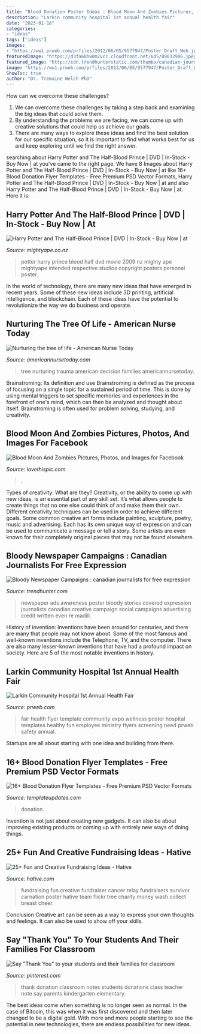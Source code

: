 ```yaml
---
title: "Blood Donation Poster Ideas : Blood Moon And Zombies Pictures, Photos, And Images For Facebook"
description: "Larkin community hospital 1st annual health fair"
date: "2023-01-18"
categories:
- "ideas"
tags: ["ideas"]
images:
- "https://ww1.prweb.com/prfiles/2012/06/05/9577947/Poster_Draft_Web.jpg"
featuredImage: "https://d3fa68hw0m2vcc.cloudfront.net/6d5/89032906.jpeg"
featured_image: "http://cdn.trendhunterstatic.com/thumbs/canadian-journalists-for-free-expression.jpeg"
image: "https://ww1.prweb.com/prfiles/2012/06/05/9577947/Poster_Draft_Web.jpg"
ShowToc: true
author: "Dr. Tremaine Welch PhD"
---
```



How can we overcome these challenges?
1. We can overcome these challenges by taking a step back and examining the big ideas that could solve them.
2. By understanding the problems we are facing, we can come up with creative solutions that could help us achieve our goals.
3. There are many ways to explore these ideas and find the best solution for our specific situation, so it is important to find what works best for us and keep exploring until we find the right answer.

	

		
searching about Harry Potter and The Half-Blood Prince | DVD | In-Stock - Buy Now | at you've came to the right page. We have 8 Images about Harry Potter and The Half-Blood Prince | DVD | In-Stock - Buy Now | at like 16+ Blood Donation Flyer Templates - Free Premium PSD Vector Formats, Harry Potter and The Half-Blood Prince | DVD | In-Stock - Buy Now | at and also Harry Potter and The Half-Blood Prince | DVD | In-Stock - Buy Now | at. Here it is:
		
    
## Harry Potter And The Half-Blood Prince | DVD | In-Stock - Buy Now | At

<img loading=lazy src="https://d3fa68hw0m2vcc.cloudfront.net/6d5/89032906.jpeg" onerror="this.onerror=null;this.src='https://tse3.mm.bing.net/th?id=OIP.4ok0ZDagOV2HMDsYxqdAHgHaKf&amp;pid=15.1';" alt="Harry Potter and The Half-Blood Prince | DVD | In-Stock - Buy Now | at">

_Source: mightyape.co.nz_

>potter harry prince blood half dvd movie 2009 nz mighty ape mightyape intended respective studios copyright posters personal poster. 

	

In the world of technology, there are many new ideas that have emerged in recent years. Some of these new ideas include 3D printing, artificial intelligence, and blockchain. Each of these ideas have the potential to revolutionize the way we do business and operate.

    
## Nurturing The Tree Of Life - American Nurse Today

<img loading=lazy src="http://americannursetoday.com/wp-content/uploads/2014/07/Tree-photo.2.jpg" onerror="this.onerror=null;this.src='https://tse3.mm.bing.net/th?id=OIP.7YcwHxaRSzXl9E_GleYyFgHaEy&amp;pid=15.1';" alt="Nurturing the tree of life - American Nurse Today">

_Source: americannursetoday.com_

>tree nurturing trauma american decision families americannursetoday. 

	

Brainstroming: Its definition and use
Brainstroming is defined as the process of focusing on a single topic for a sustained period of time. This is done by using mental triggers to set specific memories and experiences in the forefront of one's mind, which can then be analyzed and thought about Itself. Brainstroming is often used for problem solving, studying, and creativity.

    
## Blood Moon And Zombies Pictures, Photos, And Images For Facebook

<img loading=lazy src="http://www.lovethispic.com/uploaded_images/36388-Blood-Moon-And-Zombies.jpg" onerror="this.onerror=null;this.src='https://tse1.mm.bing.net/th?id=OIP.y31NOtJNG7t0TgAe_hHuKwHaLL&amp;pid=15.1';" alt="Blood Moon And Zombies Pictures, Photos, and Images for Facebook">

_Source: lovethispic.com_

>. 

	

Types of creativity: What are they?
Creativity, or the ability to come up with new ideas, is an essential part of any skill set. It’s what allows people to create things that no one else could think of and make them their own. Different creativity techniques can be used in order to achieve different goals.
Some common creative art forms include painting, sculpture, poetry, music and advertising. Each has its own unique way of expression and can be used to communicate a message or tell a story. Some artists are even known for their completely original pieces that may not be found elsewhere.

    
## Bloody Newspaper Campaigns : Canadian Journalists For Free Expression

<img loading=lazy src="http://cdn.trendhunterstatic.com/thumbs/canadian-journalists-for-free-expression.jpeg" onerror="this.onerror=null;this.src='https://tse3.mm.bing.net/th?id=OIP.ibGu_p5odhZdOJK2Q8WCpQAAAA&amp;pid=15.1';" alt="Bloody Newspaper Campaigns : canadian journalists for free expression">

_Source: trendhunter.com_

>newspaper ads awareness poster bloody stories covered expression journalists canadian creative campaign social campaigns advertising credit written even re madill. 

	

History of invention:
Inventions have been around for centuries, and there are many that people may not know about. Some of the most famous and well-known inventions include the Telephone, TV, and the computer. There are also many lesser-known inventions that have had a profound impact on society. Here are 5 of the most notable inventions in history.

    
## Larkin Community Hospital 1st Annual Health Fair

<img loading=lazy src="https://ww1.prweb.com/prfiles/2012/06/05/9577947/Poster_Draft_Web.jpg" onerror="this.onerror=null;this.src='https://tse3.mm.bing.net/th?id=OIP.3wPJUKMjBD-HFI6bHdisRwHaMM&amp;pid=15.1';" alt="Larkin Community Hospital 1st Annual Health Fair">

_Source: prweb.com_

>fair health flyer template community expo wellness poster hospital templates healthy fun employee ministry flyers screening need prweb safety annual. 

	

Startups are all about starting with one idea and building from there.

    
## 16+ Blood Donation Flyer Templates - Free Premium PSD Vector Formats

<img loading=lazy src="https://www.templateupdates.com/wp-content/uploads/2018/10/Blood-Drive-Event-Flyer-Template.jpg" onerror="this.onerror=null;this.src='https://tse1.mm.bing.net/th?id=OIP.k2IEJXAYrPem9fjNMAxCxAHaJL&amp;pid=15.1';" alt="16+ Blood Donation Flyer Templates - Free Premium PSD Vector Formats">

_Source: templateupdates.com_

>donation. 

	

Invention is not just about creating new gadgets. It can also be about improving existing products or coming up with entirely new ways of doing things.

    
## 25+ Fun And Creative Fundraising Ideas - Hative

<img loading=lazy src="https://hative.com/wp-content/uploads/2014/04/fundraising-ideas/12-buy-a-carnation-for-a-survivor.jpg" onerror="this.onerror=null;this.src='https://tse4.mm.bing.net/th?id=OIP.gW_EJphay5oMzBWVZtC0AAHaLG&amp;pid=15.1';" alt="25+ Fun and Creative Fundraising Ideas - Hative">

_Source: hative.com_

>fundraising fun creative fundraiser cancer relay fundraisers survivor carnation poster hative team flickr tree charity money wash collect breast cheer. 

	

Conclusion
Creative art can be seen as a way to express your own thoughts and feelings. It can also be used to show off your skills.

    
## Say &quot;Thank You&quot; To Your Students And Their Families For Classroom

<img loading=lazy src="https://i.pinimg.com/736x/c5/bc/90/c5bc9087e043394f1d4d2802a52a7688.jpg" onerror="this.onerror=null;this.src='https://tse1.mm.bing.net/th?id=OIP.LDH2w-kf2WivJcSdkR3ivwHaHa&amp;pid=15.1';" alt="Say &quot;Thank You&quot; to your students and their families for classroom">

_Source: pinterest.com_

>thank donation classroom notes students donations class teacher note say parents kindergarten elementary. 

	

The best ideas come when something is no longer seen as normal. In the case of Bitcoin, this was when it was first discovered and then later changed to be a digital gold. With more and more people starting to see the potential in new technologies, there are endless possibilities for new ideas.

